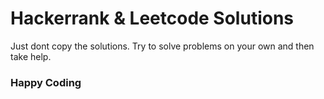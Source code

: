# Hackerrank & Leetcode Solutions

Just dont copy the solutions. Try to solve problems on your own and then take help.

### Happy Coding